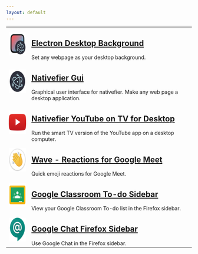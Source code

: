 ```yaml
---
layout: default
---
```


<table>
    <tr>
        <td>
            <img src="electron_background.png" height="64" />
        </td>
        <td>
            <h2><a href="https://github.com/mattruzzi/electron-desktop-background">Electron Desktop Background</a></h2>
            Set any webpage as your desktop background.
        </td>
    </tr>
    <tr>
        <td>
            <img src="nativefier.png" height="64" />
        </td>
        <td>
            <h2><a href="https://mattruzzi.github.io/nativefier-gui/">Nativefier Gui</a></h2>
            Graphical user interface for nativefier. Make any web page a desktop application. 
        </td>
    </tr>
    <tr>
        <td>
            <img src="ytontv.png" height="64" />
        </td>
        <td>
            <h2><a href="https://mattruzzi.github.io/Nativefier-YouTube-on-TV-for-Desktop/">Nativefier YouTube on TV
                    for
                    Desktop</a></h2>
            Run the smart TV version of the YouTube app on a desktop computer.
        </td>
    </tr>
    <tr>
        <td>
            <img src="wave.png" height="64" />
        </td>
        <td>
            <h2><a href="https://mattruzzi.github.io/Wave-Extension/">Wave - Reactions for Google Meet</a></h2>
            Quick emoji reactions for Google Meet.
        </td>
    </tr>
    <tr>
        <td>
            <img src="classroom_sidebar.png" height="64" />
        </td>
        <td>
            <h2><a href="https://github.com/mattruzzi/Google-Classroom-To-do-Firefox-Sidebar">Google Classroom To-do
                    Sidebar</a></h2>
            View your Google Classroom To-do list in the Firefox sidebar.
        </td>
    </tr>
    <tr>
        <td>
            <img src="chat_sidebar.png" height="64" />
        </td>
        <td>
            <h2><a href="https://github.com/mattruzzi/Google-Chat-Firefox-Sidebar">
                    Google Chat Firefox Sidebar</a></h2>
            Use Google Chat in the Firefox sidebar.
        </td>
    </tr>
</table>
